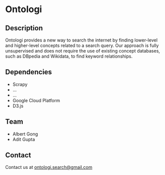 # Ontologi

## Description
Ontologi provides a new way to search the internet by finding lower-level and higher-level concepts related to a search query. Our approach is fully unsupervised and does not require the use of existing concept databases, such as DBpedia and Wikidata, to find keyword relationships.

## Dependencies
- Scrapy
- ...
- ...
- Google Cloud Platform
- D3.js

## Team
- Albert Gong
- Adit Gupta

## Contact 
Contact us at ontologi.search@gmail.com

